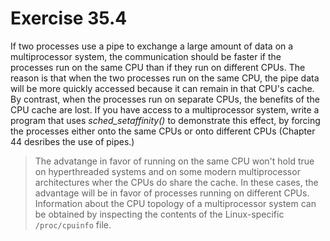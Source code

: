 # Exercise 35.4

If two processes use a pipe to exchange a large amount of data on a multiprocessor system, the communication
should be faster if the processes run on the same CPU than if they run on different CPUs. The reason is that
when the two processes run on the same CPU, the pipe data will be more quickly accessed because it can remain
in that CPU's cache. By contrast, when the processes run on separate CPUs, the benefits of the CPU cache are
lost. If you have access to a multiprocessor system, write a program that uses *sched_setaffinity()* to
demonstrate this effect, by forcing the processes either onto the same CPUs or onto different CPUs (Chapter
44 desribes the use of pipes.)

> The advatange in favor of running on the same CPU won't hold true on hyperthreaded systems and on some
modern multiprocessor architectures wher the CPUs do share the cache. In these cases, the advantage will
be in favor of processes running on different CPUs. Information about the CPU topology of a multiprocessor
system can be obtained by inspecting the contents of the Linux-specific `/proc/cpuinfo` file.
